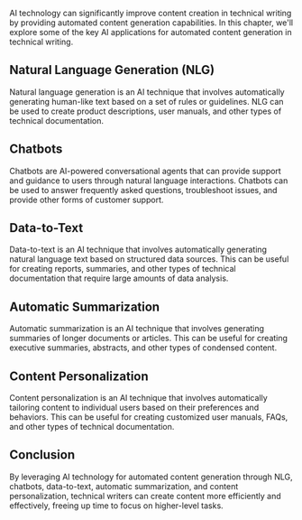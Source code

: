 

AI technology can significantly improve content creation in technical writing by providing automated content generation capabilities. In this chapter, we'll explore some of the key AI applications for automated content generation in technical writing.

Natural Language Generation (NLG)
---------------------------------

Natural language generation is an AI technique that involves automatically generating human-like text based on a set of rules or guidelines. NLG can be used to create product descriptions, user manuals, and other types of technical documentation.

Chatbots
--------

Chatbots are AI-powered conversational agents that can provide support and guidance to users through natural language interactions. Chatbots can be used to answer frequently asked questions, troubleshoot issues, and provide other forms of customer support.

Data-to-Text
------------

Data-to-text is an AI technique that involves automatically generating natural language text based on structured data sources. This can be useful for creating reports, summaries, and other types of technical documentation that require large amounts of data analysis.

Automatic Summarization
-----------------------

Automatic summarization is an AI technique that involves generating summaries of longer documents or articles. This can be useful for creating executive summaries, abstracts, and other types of condensed content.

Content Personalization
-----------------------

Content personalization is an AI technique that involves automatically tailoring content to individual users based on their preferences and behaviors. This can be useful for creating customized user manuals, FAQs, and other types of technical documentation.

Conclusion
----------

By leveraging AI technology for automated content generation through NLG, chatbots, data-to-text, automatic summarization, and content personalization, technical writers can create content more efficiently and effectively, freeing up time to focus on higher-level tasks.
